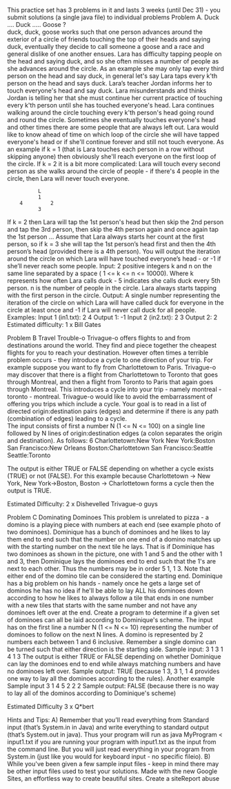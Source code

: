 
This practice set has 3 problems in it and lasts 3 weeks (until Dec 31) - you submit solutions (a single java file) to individual problems
Problem A. Duck .... Duck ..... Goose ?  
duck, duck, goose works such that one person advances around the exterior of a circle of friends touching the top of their heads and saying duck, eventually they decide to call someone a goose and a race and general dislike of one another ensues. 
Lara has difficulty tapping people on the head and saying duck, and so she often misses a number of people as she advances around the circle. As an example she may only tap every third person on the head and say duck, in general let's say Lara taps every k'th person on the head and says duck. Lara’s teacher Jordan informs her to touch everyone's head and say duck. Lara misunderstands and thinks Jordan is telling her that she must continue her current practice of touching every k'th person  until she has touched everyone's head. Lara continues walking around the circle touching every k'th person's head going round and round the circle. Sometimes she eventually touches everyone's head and other times there are some people that are always left out. Lara would like to know ahead of time on which loop of the circle she will have tapped everyone's head or if she'll continue forever and still not touch everyone.
As an example if k = 1 (that is Lara touches each person in a row without skipping anyone) then obviously she'll reach everyone on the first loop of the circle.
If k = 2 it is a bit more complicated: Lara will touch every second person as she walks around the circle of people - if there's 4 people in the circle, then Lara will never touch everyone.
 
              L
              1 
        4         2
              3

If k = 2 then Lara will tap the 1st person's head but then skip the 2nd person and tap the 3rd person, then skip the 4th person again and once again tap the 1st person ... 
Assume that Lara always starts her count at the first person, so if k = 3 she will tap the 1st person’s head first and then the 4th person’s head (provided there is a 4th person).
You will output the iteration around the circle on which Lara will have touched everyone’s head - or -1 if she’ll never reach some people. 
Input:
2 positive integers k and n on the same line separated by a space ( 1 <= k <= n <= 10000). Where k represents how often Lara calls duck - 5 indicates she calls duck every 5th person. n is the number of people in the circle. Lara always starts tapping with the first person in the circle.
Output:
A single number representing the iteration of the circle on which Lara will have called duck for everyone in the circle at least once and  -1 if Lara will never call duck for all people.
Examples:
Input 1 (in1.txt):
2 4
Output 1:
-1
Input 2 (in2.txt):
2 3
Output 2:
2
Estimated difficulty:  1 x Bill Gates


Problem B
Travel Trouble-o
Trivague-o offers flights to and from destinations around the world. They find and piece together the cheapest flights for you to reach your destination. However often times a terrible problem occurs - they introduce a cycle to one direction of your trip. For example suppose you want to fly from Charlottetown to Paris. Trivague-o may discover that there is a flight from Charlottetown to Toronto that goes through Montreal, and then a flight from Toronto to Paris that again goes through Montreal. This introduces a cycle into your trip - namely montreal - toronto - montreal.  Trivague-o would like to avoid the embarrassment of offering you trips which include a cycle. Your goal is to read in a list of directed origin:destination pairs (edges) and determine if there is any path (combination of edges) leading to a cycle.  
The input consists of first a number N (1 <= N <= 100) on a single line followed by N lines of origin:destination edges (a colon separates the origin and destination). As follows:
6
Charlottetown:New York
New York:Boston
San Francisco:New Orleans
Boston:Charlottetown
San Francisco:Seattle
Seattle:Toronto

The output is either TRUE or FALSE depending on whether a cycle exists (TRUE) or not (FALSE).
For this example because Charlottetown -> New York, New York->Boston, Boston -> Charlottetown forms a cycle then the output is TRUE. 

Estimated Difficulty: 2 x Dishevelled Trivague-o guys



Problem C 
Dominating Dominoes
This problem is unrelated to pizza - a domino is a playing piece with numbers at each end (see example photo of two dominoes). 
Dominique has a bunch of dominoes and he likes to lay them end to end such that the number on one end of a domino matches up with the starting number on the next tile he lays. That is if Dominique has two dominoes as shown in the picture, one with 1 and 5 and the other with 1 and 3, then Dominique lays the dominoes end to end such that the 1's are next to each other.  Thus the numbers may be in order 5 1, 1 3.  Note that either end of the domino tile can be considered the starting end.
Dominique has a big problem on his hands - namely once he gets a large set of dominos he has no idea if he'll be able to lay ALL his dominoes down according to how he likes to always follow a tile that ends in one number with a new tiles that starts with the same number and not have any dominoes left over at the end. Create a program to determine if a given set of dominoes can all be laid according to Dominique's scheme.
The input has on the first line a number N (1 <= N <= 10) representing the number of dominoes to follow on the next N lines. A domino is represented by 2 numbers each between 1 and 6 inclusive. Remember a single domino can be turned such that either direction is the starting side.
Sample input:
3
1 3
1 4
1 3
The output is either TRUE or FALSE depending on whether Dominique can lay the dominoes end to end while always matching numbers and have no dominoes left over.
Sample output:
TRUE
(because 1 3, 3 1, 1 4 provides one way to lay all the dominoes according to the rules).
Another example
Sample input
3 
1 4
5 2
2 2
Sample output:
FALSE
(because there is no way to lay all of the dominos according to Dominique's scheme)

Estimated Difficulty 3 x Q*bert




Hints and Tips:
A) Remember that you’ll read everything from Standard input (that’s System.in in Java) and write everything to standard output (that’s System.out in java). Thus your program will run as java MyProgram < input1.txt if you are running your program with input1.txt as the input from the command line. But you will just read everything in your program from System.in (just like you would for  keyboard input - no specific fileio).
B) While you've been given a few sample input files - keep in mind there may be other input files used to test your solutions.
Made with the new Google Sites, an effortless way to create beautiful sites.	Create a siteReport abuse


